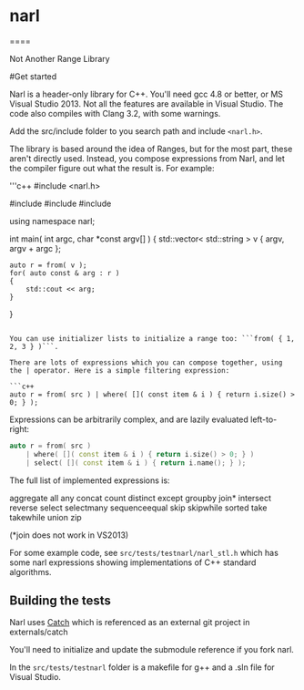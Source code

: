 # narl
====

Not Another Range Library

#Get started

Narl is a header-only library for C++. You'll need gcc 4.8 or better, or MS Visual Studio 2013. Not all the features are available in Visual Studio. The code also compiles with Clang 3.2, with some warnings.

Add the src/include folder to you search path and include ```<narl.h>```.

The library is based around the idea of Ranges, but for the most part, these aren't directly used. Instead, you compose expressions from Narl, and let the compiler figure out what the result is. For example:

'''c++
#include <narl.h>

#include <iostream>
#include <string>
#include <vector>

using namespace narl;

int main( int argc, char *const argv[] )
{
	std::vector< std::string > v { argv, argv + argc };

	auto r = from( v );
	for( auto const & arg : r )
	{
		std::cout << arg;
	}
}
```

You can use initializer lists to initialize a range too: ```from( { 1, 2, 3 } )```.

There are lots of expressions which you can compose together, using the | operator. Here is a simple filtering expression:

```c++
auto r = from( src ) | where( []( const item & i ) { return i.size() > 0; } );
```

Expressions can be arbitrarily complex, and are lazily evaluated left-to-right:

```c++
auto r = from( src ) 
	| where( []( const item & i ) { return i.size() > 0; } )
	| select( []( const item & i ) { return i.name(); } );
```

The full list of implemented expressions is:

aggregate all any concat count distinct except groupby join* intersect reverse select selectmany sequenceequal skip skipwhile sorted take takewhile union zip

(*join does not work in VS2013)

For some example code, see ```src/tests/testnarl/narl_stl.h``` which has some narl expressions showing implementations of C++ standard algorithms.

## Building the tests

Narl uses [Catch](https://github.com/philsquared/Catch) which is referenced as an external git project in externals/catch

You'll need to initialize and update the submodule reference if you fork narl.

In the ```src/tests/testnarl``` folder is a makefile for g++ and a .sln file for Visual Studio.
